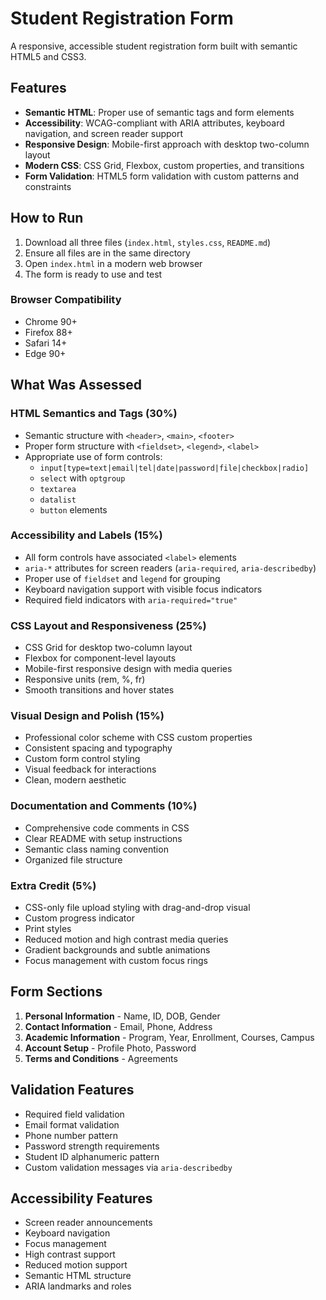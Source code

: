 # Student Registration Form

A responsive, accessible student registration form built with semantic HTML5 and CSS3.

## Features

- **Semantic HTML**: Proper use of semantic tags and form elements
- **Accessibility**: WCAG-compliant with ARIA attributes, keyboard navigation, and screen reader support
- **Responsive Design**: Mobile-first approach with desktop two-column layout
- **Modern CSS**: CSS Grid, Flexbox, custom properties, and transitions
- **Form Validation**: HTML5 form validation with custom patterns and constraints

## How to Run

1. Download all three files (`index.html`, `styles.css`, `README.md`)
2. Ensure all files are in the same directory
3. Open `index.html` in a modern web browser
4. The form is ready to use and test

### Browser Compatibility
- Chrome 90+
- Firefox 88+
- Safari 14+
- Edge 90+

## What Was Assessed

### HTML Semantics and Tags (30%)
- Semantic structure with `<header>`, `<main>`, `<footer>`
- Proper form structure with `<fieldset>`, `<legend>`, `<label>`
- Appropriate use of form controls:
  - `input[type=text|email|tel|date|password|file|checkbox|radio]`
  - `select` with `optgroup`
  - `textarea`
  - `datalist`
  - `button` elements

### Accessibility and Labels (15%)
- All form controls have associated `<label>` elements
- `aria-*` attributes for screen readers (`aria-required`, `aria-describedby`)
- Proper use of `fieldset` and `legend` for grouping
- Keyboard navigation support with visible focus indicators
- Required field indicators with `aria-required="true"`

### CSS Layout and Responsiveness (25%)
- CSS Grid for desktop two-column layout
- Flexbox for component-level layouts
- Mobile-first responsive design with media queries
- Responsive units (rem, %, fr)
- Smooth transitions and hover states

### Visual Design and Polish (15%)
- Professional color scheme with CSS custom properties
- Consistent spacing and typography
- Custom form control styling
- Visual feedback for interactions
- Clean, modern aesthetic

### Documentation and Comments (10%)
- Comprehensive code comments in CSS
- Clear README with setup instructions
- Semantic class naming convention
- Organized file structure

### Extra Credit (5%)
- CSS-only file upload styling with drag-and-drop visual
- Custom progress indicator
- Print styles
- Reduced motion and high contrast media queries
- Gradient backgrounds and subtle animations
- Focus management with custom focus rings

## Form Sections

1. **Personal Information** - Name, ID, DOB, Gender
2. **Contact Information** - Email, Phone, Address
3. **Academic Information** - Program, Year, Enrollment, Courses, Campus
4. **Account Setup** - Profile Photo, Password
5. **Terms and Conditions** - Agreements

## Validation Features

- Required field validation
- Email format validation
- Phone number pattern
- Password strength requirements
- Student ID alphanumeric pattern
- Custom validation messages via `aria-describedby`

## Accessibility Features

- Screen reader announcements
- Keyboard navigation
- Focus management
- High contrast support
- Reduced motion support
- Semantic HTML structure
- ARIA landmarks and roles